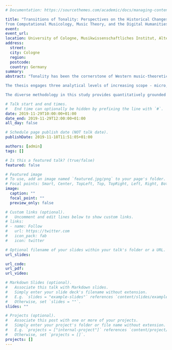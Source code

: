 ```yaml
---
# Documentation: https://sourcethemes.com/academic/docs/managing-content/

title: "Transitions of Tonality: Perspectives on the Historical Changes of Tonal Pitch Relations
from Computational Musicology, Music Theory, and the Digital Humanities."
event:
event_url:
location: University of Cologne, Musikwissenschaftliches Institut, Alter Seminarraum (1.408)
address:
  street:
  city: Cologne
  region:
  postcode:
  country: Germany
summary:
abstract: "Tonality has been the cornerstone of Western music-theoretical discourse for centuries. This study addresses the subject, using traditional music analysis, data-driven corpus methods, and computational models, concentrating on historical changes of tonality with a particular focus on the 19th century.

The thesis engages three analytical levels of increasing scope - micro, meso, and macro - and is thus located between the poles of the particular and the general. The micro-level illustrates compositional innovations testifying to the radical changes in tonality within the 19th century. The meso-level examines a corpus of harmonic annotations of pieces by Beethoven, Schubert, Chopin, Liszt, Dvořák, Grieg, Tchaikovsky, Debussy, and Medtner, containing over 75,000 chord symbols. It presents a comprehensive model for the analysis of chord symbols in large corpora in order to study chords and the progressions between them. The macro-level explores a corpus of nearly 3 million notes in more than 2000 pieces created by 75 composers, comprising a historical range of approximately 600 years. The encoding of the data distinguishes enharmonically equivalent notes, hence providing a larger note vocabulary than most previous approaches in empirical music research.

The diverse methodology in this study provides quantitatively grounded insights from a range of perspectives, bridging the fields of music theory, computational musicology, mathematical modeling, and the digital humanities."

# Talk start and end times.
#   End time can optionally be hidden by prefixing the line with `#`.
date: 2019-11-29T10:00:00+01:00
date_end: 2019-11-29T12:00:00+01:00
all_day: false

# Schedule page publish date (NOT talk date).
publishDate: 2019-11-18T11:51:05+01:00

authors: [admin]
tags: []

# Is this a featured talk? (true/false)
featured: false

# Featured image
# To use, add an image named `featured.jpg/png` to your page's folder.
# Focal points: Smart, Center, TopLeft, Top, TopRight, Left, Right, BottomLeft, Bottom, BottomRight.
image:
  caption: ""
  focal_point: ""
  preview_only: false

# Custom links (optional).
#   Uncomment and edit lines below to show custom links.
# links:
# - name: Follow
#   url: https://twitter.com
#   icon_pack: fab
#   icon: twitter

# Optional filename of your slides within your talk's folder or a URL.
url_slides:

url_code:
url_pdf:
url_video:

# Markdown Slides (optional).
#   Associate this talk with Markdown slides.
#   Simply enter your slide deck's filename without extension.
#   E.g. `slides = "example-slides"` references `content/slides/example-slides.md`.
#   Otherwise, set `slides = ""`.
slides: ""

# Projects (optional).
#   Associate this post with one or more of your projects.
#   Simply enter your project's folder or file name without extension.
#   E.g. `projects = ["internal-project"]` references `content/project/deep-learning/index.md`.
#   Otherwise, set `projects = []`.
projects: []
---
```

